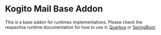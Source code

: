 # Kogito Mail Base Addon

This is a base addon for runtimes implementations. Please check the respective runtime documentation for how to use
it: [Quarkus](../../../quarkus/addons/mail) or [SpringBoot](../../../springboot/addons/mail).
